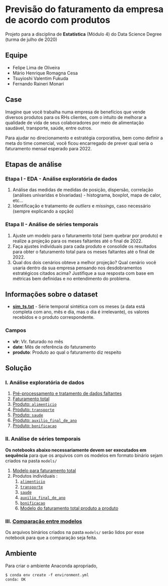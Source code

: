 # Previsão do faturamento da empresa de acordo com produtos

Projeto para a disciplina de **Estatística** (Módulo 4) do Data Science Degree (turma de julho de 2020)

## Equipe

* Felipe Lima de Oliveira
* Mário Henrique Romagna Cesa
* Tsuyioshi Valentim Fukuda
* Fernando Raineri Monari

## Case

Imagine que você trabalha numa empresa de benefícios que vende diversos produtos para os RHs clientes, com o intuito de melhorar a qualidade de vida de seus colaboradores por meio de alimentação saudável, transporte, saúde, entre outros.

Para ajudar no direcionamento e estratégia corporativa, bem como definir a meta do time comercial, você ficou encarregado de prever qual seria o faturamento mensal esperado para 2022.

## Etapas de análise

### Etapa I - **EDA - Análise exploratória de dados**

1. Análise das medidas de medidas de posição, dispersão, correlação (análises univaridas e bivariadas) - histograma, boxplot, mapa de calor, etc...
2. Identificação e tratamento de *outliers* e *missings*, caso necessário (sempre explicando a opção)

### Etapa II - **Análise de séries temporais**

1. Ajuste um modelo para o faturamento total (sem quebrar por produto) e realize a projeção para os meses faltantes até o final de 2022.
2. Faça ajustes indivíduais para cada produto e consolide os resultados para obter o faturamento total para os meses faltantes até o final de 2022.
3. Qual dos dois cenários obteve a melhor projeção? Qual cenário você usaria dentro da sua empresa pensando nos desdobramentos estratégicos citados acima? Justifique a sua resposta com base em métricas bem definidas e no entendimento do problema.

## Informações sobre o dataset

* **[sim_ts.txt](data/sim_ts.txt)** - Série temporal sintética com os meses (a data está completa com ano, mês e dia, mas o dia é irrelevante), os valores recebidos e o produto correspondente.

### Campos

* **vlr**: Vlr. faturado no mês
* **date**: Mês de referência do faturamento
* **produto**: Produto ao qual o faturamento diz respeito

## Solução

### I. Análise exploratória de dados

1. [Pré-processamento e tratamento de dados faltantes](notebooks_exploration/1-previsao_faturamento_preproc.ipynb)
2. [Faturamento total](notebooks_exploration/2-faturamento_total.ipynb)
3. [Produto: `alimenticio`](notebooks_exploration/3-produto_alimenticio.ipynb)
4. [Produto: `transporte`](notebooks_exploration/4-produto_transporte.ipynb)
5. [Produto: `saude`](notebooks_exploration/5-produto_saude.ipynb)
6. [Produto: `auxilio_final_de_ano`](notebooks_exploration/6-produto_auxilio.ipynb)
7. [Produto: `bonificacao`](notebooks_exploration/7-produto_bonificacao.ipynb)

### II. Análise de séries temporais

**Os notebooks abaixo necessariamente devem ser executados em sequência** para que os arquivos com os modelos em formato binário sejam criados na pasta `models/`

1. [Modelo para faturamento total](notebooks_models/total_arima.ipynb)
2. Produtos individuais :
   1. [`alimenticio`](notebooks_models/produto_alimenticio_arima.ipynb)
   2. [`transporte`](notebooks_models/produto_transporte_arima.ipynb)
   3. [`saude`](notebooks_models/produto_saude_arima.ipynb)
   4. [`auxilio_final_de_ano`](notebooks_models/produto_auxilio_arima.ipynb)
   5. [`bonificacao`](notebooks_models/produto_bonificacao_arima.ipynb)
   6. [Modelo do faturamento total produto a produto](notebooks_models/todos_produtos_arima.ipynb)

### III. [Comparação entre modelos](notebooks_exploration/8-comparacao.ipynb)

Os arquivos binários criados na pasta `models/` serão lidos por esse notebook para que a comparação seja feita.

## Ambiente

Para criar o ambiente Anaconda apropriado,

```shell
$ conda env create -f environment.yml
conda: OK
```
